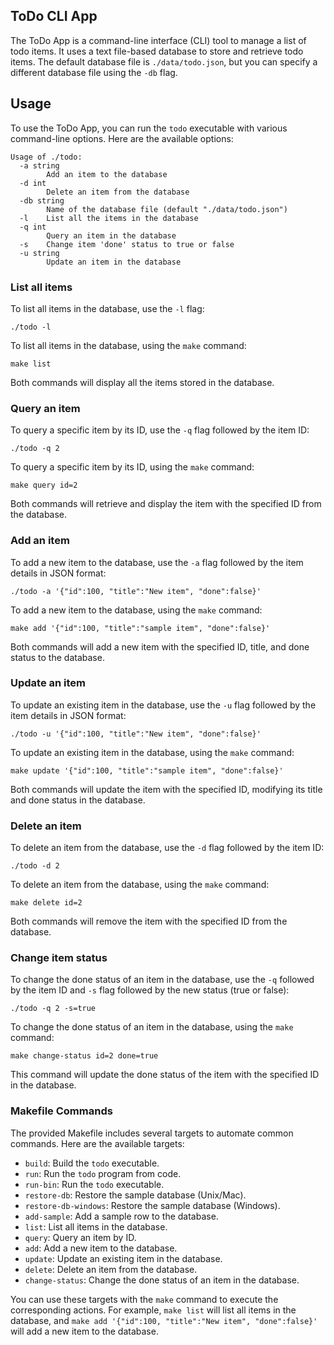 ## ToDo CLI App

The ToDo App is a command-line interface (CLI) tool to manage a list of todo items. It uses a text file-based database to store and retrieve todo items. The default database file is `./data/todo.json`, but you can specify a different database file using the `-db` flag.

## Usage

To use the ToDo App, you can run the `todo` executable with various command-line options. Here are the available options:

```
Usage of ./todo:
  -a string
        Add an item to the database
  -d int
        Delete an item from the database
  -db string
        Name of the database file (default "./data/todo.json")
  -l    List all the items in the database
  -q int
        Query an item in the database
  -s    Change item 'done' status to true or false
  -u string
        Update an item in the database
```

### List all items

To list all items in the database, use the `-l` flag:

```
./todo -l
```

To list all items in the database, using the `make` command:
```
make list
```

Both commands will display all the items stored in the database.

### Query an item

To query a specific item by its ID, use the `-q` flag followed by the item ID:

```
./todo -q 2
```

To query a specific item by its ID, using the `make` command:
```
make query id=2
```

Both commands will retrieve and display the item with the specified ID from the database.

### Add an item

To add a new item to the database, use the `-a` flag followed by the item details in JSON format:

```
./todo -a '{"id":100, "title":"New item", "done":false}'
```

To add a new item to the database, using the `make` command:
```
make add '{"id":100, "title":"sample item", "done":false}'
```

Both commands will add a new item with the specified ID, title, and done status to the database.

### Update an item

To update an existing item in the database, use the `-u` flag followed by the item details in JSON format:

```
./todo -u '{"id":100, "title":"New item", "done":false}'
```

To update an existing item in the database, using the `make` command:
```
make update '{"id":100, "title":"sample item", "done":false}'
```

Both commands will update the item with the specified ID, modifying its title and done status in the database.

### Delete an item

To delete an item from the database, use the `-d` flag followed by the item ID:

```
./todo -d 2
```

To delete an item from the database, using the `make` command:

```
make delete id=2
```

Both commands will remove the item with the specified ID from the database.

### Change item status

To change the done status of an item in the database, use the `-q` followed by the item ID and `-s` flag followed by the new status (true or false):

```
./todo -q 2 -s=true
```

To change the done status of an item in the database, using the `make` command:

```
make change-status id=2 done=true
```

This command will update the done status of the item with the specified ID in the database.

### Makefile Commands

The provided Makefile includes several targets to automate common commands. Here are the available targets:

- `build`: Build the `todo` executable.
- `run`: Run the `todo` program from code.
- `run-bin`: Run the `todo` executable.
- `restore-db`: Restore the sample database (Unix/Mac).
- `restore-db-windows`: Restore the sample database (Windows).
- `add-sample`: Add a sample row to the database.
- `list`: List all items in the database.
- `query`: Query an item by ID.
- `add`: Add a new item to the database.
- `update`: Update an existing item in the database.
- `delete`: Delete an item from the database.
- `change-status`: Change the done status of an item in the database.

You can use these targets with the `make` command to execute the corresponding actions. For example, `make list` will list all items in the database, and `make add '{"id":100, "title":"New item", "done":false}'` will add a new item to the database.
